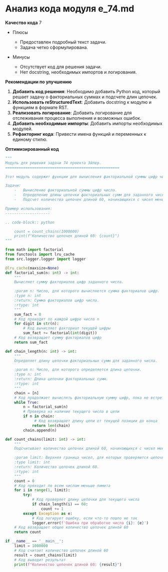# Анализ кода модуля e_74.md

**Качество кода**
7
-  Плюсы
    -  Предоставлен подробный текст задачи.
    -  Задача четко сформулирована.

-  Минусы
    - Отсутствует код для решения задачи.
    - Нет docstring, необходимых импортов и логирования.

**Рекомендации по улучшению**

1.  **Добавить код решения**: Необходимо добавить Python код, который решает задачу о факториальных суммах и подсчете длин цепочек.
2.  **Использовать reStructuredText**: Добавить docstring к модулю и функциям в формате RST.
3.  **Реализовать логирование**: Добавить логирование для отслеживания процесса выполнения и возможных ошибок.
4.  **Добавить необходимые импорты**: Добавить импорты необходимых модулей.
5.  **Рефакторинг кода**: Привести имена функций и переменных к единому стилю.

**Оптимизированный код**
```python
"""
Модуль для решения задачи 74 проекта Эйлер.
===================================================

Этот модуль содержит функции для вычисления факториальной суммы цифр числа и определения длины цепочки факториальных сумм.

Задачи:
    -   Вычисление факториальной суммы цифр числа.
    -   Определение длины цепочки факториальных сумм для заданного числа.
    -   Подсчет количества цепочек длиной 60, начинающихся с чисел меньше миллиона.

Пример использования:
--------------------

.. code-block:: python

    count = count_chains(1000000)
    print(f"Количество цепочек длиной 60: {count}")
"""

from math import factorial
from functools import lru_cache
from src.logger.logger import logger

@lru_cache(maxsize=None)
def factorial_sum(n: int) -> int:
    """
    Вычисляет сумму факториалов цифр заданного числа.

    :param n: Число, для которого вычисляется сумма факториалов цифр.
    :type n: int
    :return: Сумма факториалов цифр числа.
    :rtype: int
    """
    sum_fact = 0
    # Код проходит по каждой цифре числа n
    for digit in str(n):
        # Код вычисляет факториал текущей цифры
        sum_fact += factorial(int(digit))
    # Код возвращает сумму факториалов цифр
    return sum_fact

def chain_length(n: int) -> int:
    """
    Определяет длину цепочки факториальных сумм для заданного числа.

    :param n: Число, для которого определяется длина цепочки.
    :type n: int
    :return: Длина цепочки факториальных сумм.
    :rtype: int
    """
    chain = [n]
    # Код продолжает вычислять факториальную сумму цифр, пока не встретится повторение
    while True:
        n = factorial_sum(n)
        # Проверка на наличие текущего числа в цепи
        if n in chain:
             # Код возвращает длину цепи от текущей позиции до конца
            return len(chain)
        chain.append(n)

def count_chains(limit: int) -> int:
    """
    Подсчитывает количество цепочек длиной 60, начинающихся с чисел меньше заданного лимита.

    :param limit: Верхняя граница чисел, для которых проверяются цепочки.
    :type limit: int
    :return: Количество цепочек длиной 60.
    :rtype: int
    """
    count = 0
    # Код проходит по всем числам меньше лимита
    for i in range(1, limit):
        try:
            # Код проверяет длину цепочки для текущего числа
            if chain_length(i) == 60:
                count += 1
        except Exception as e:
            # Код логирует ошибку, если что-то пошло не так
            logger.error(f'Ошибка при обработке числа {i}: {e}')
    # Код возвращает общее количество цепочек длиной 60
    return count

if __name__ == '__main__':
    limit = 1000000
    # Код считает количество цепочек длиной 60
    result = count_chains(limit)
    # Код выводит результат
    print(f"Количество цепочек длиной 60: {result}")
```